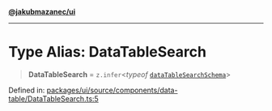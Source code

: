 [**@jakubmazanec/ui**](../README.md)

---

# Type Alias: DataTableSearch

> **DataTableSearch** = `z.infer`\<_typeof_
> [`dataTableSearchSchema`](../variables/dataTableSearchSchema.md)\>

Defined in:
[packages/ui/source/components/data-table/DataTableSearch.ts:5](https://github.com/jakubmazanec/tools/blob/acfa246dbb1035f65efb7fa114167a3cbefca108/packages/ui/source/components/data-table/DataTableSearch.ts#L5)
